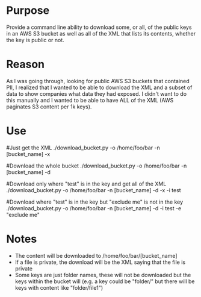 # Purpose
Provide a command line ability to download some, or all, of the public keys in an AWS S3 bucket as well as all of the XML that lists its contents, whether the key is public or not.

# Reason
As I was going through, looking for public AWS S3 buckets that contained PII, I realized that I wanted to be able to download the XML and a subset of data to show companies what data they had exposed.  I didn't want to do this manually and I wanted to be able to have ALL of the XML (AWS paginates S3 content per 1k keys).

# Use
#Just get the XML
./download_bucket.py -o /home/foo/bar -n [bucket_name] -x

#Download the whole bucket
./download_bucket.py -o /home/foo/bar -n [bucket_name] -d

#Download only where "test" is in the key and get all of the XML
./download_bucket.py -o /home/foo/bar -n [bucket_name] -d -x -i test

#Download where "test" is in the key but "exclude me" is not in the key
./download_bucket.py -o /home/foo/bar -n [bucket_name] -d -i test -e "exclude me"

# Notes
- The content will be downloaded to /home/foo/bar/[bucket_name]
- If a file is private, the download will be the XML saying that the file is private
- Some keys are just folder names, these will not be downloaded but the keys within the bucket will (e.g. a key could be "folder/" but there will be keys with content like "folder/file1")

